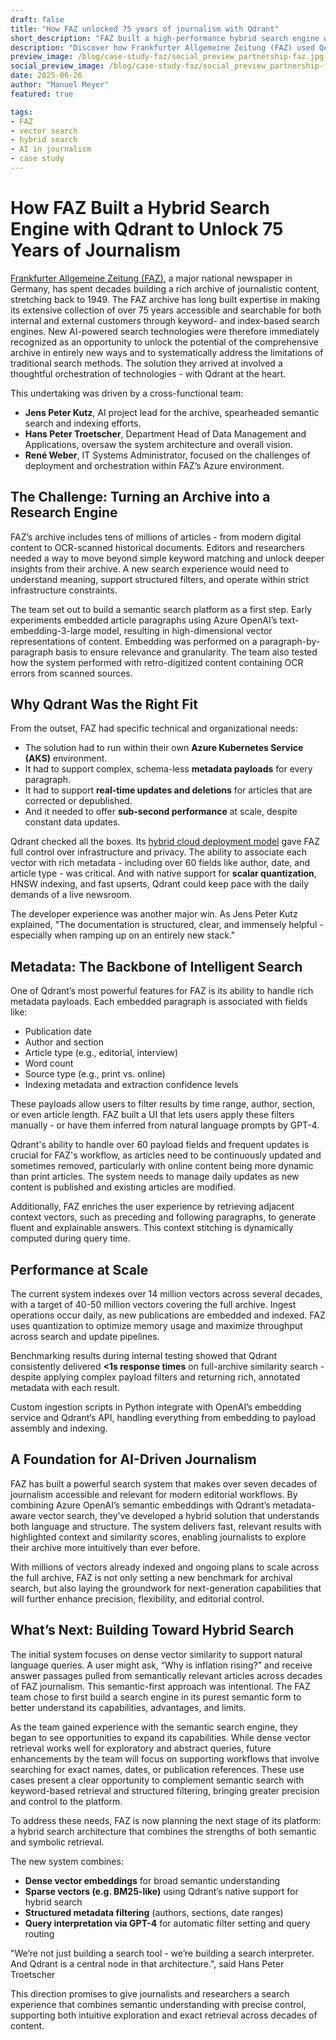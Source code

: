```yaml
---
draft: false
title: "How FAZ unlocked 75 years of journalism with Qdrant"
short_description: "FAZ built a high-performance hybrid search engine with Qdrant to modernize access to its archive of 75 years of articles."
description: "Discover how Frankfurter Allgemeine Zeitung (FAZ) used Qdrant to build a metadata-rich semantic search engine that transforms archival journalism into an AI-powered research tool—with sub-second latency and over 60 fields of structured filtering."
preview_image: /blog/case-study-faz/social_preview_partnership-faz.jpg
social_preview_image: /blog/case-study-faz/social_preview_partnership-faz.jpg
date: 2025-06-26
author: "Manuel Meyer"
featured: true

tags:
- FAZ
- vector search
- hybrid search
- AI in journalism
- case study
---
```


# How FAZ Built a Hybrid Search Engine with Qdrant to Unlock 75 Years of Journalism

[Frankfurter Allgemeine Zeitung (FAZ)](https://www.frankfurterallgemeine.de/die-faz), a major national newspaper in Germany, has spent decades building a rich archive of journalistic content, stretching back to 1949\. The FAZ archive has long built expertise in making its extensive collection of over 75 years accessible and searchable for both internal and external customers through keyword- and index-based search engines. New AI-powered search technologies were therefore immediately recognized as an opportunity to unlock the potential of the comprehensive archive in entirely new ways and to systematically address the limitations of traditional search methods. The solution they arrived at involved a thoughtful orchestration of technologies \- with Qdrant at the heart.

This undertaking was driven by a cross-functional team:

* **Jens Peter Kutz**, AI project lead for the archive, spearheaded semantic search and indexing efforts.  
* **Hans Peter Troetscher**, Department Head of Data Management and Applications, oversaw the system architecture and overall vision.  
* **René Weber**, IT Systems Administrator, focused on the challenges of deployment and orchestration within FAZ’s Azure environment.

## The Challenge: Turning an Archive into a Research Engine

FAZ’s archive includes tens of millions of articles \- from modern digital content to OCR-scanned historical documents. Editors and researchers needed a way to move beyond simple keyword matching and unlock deeper insights from their archive. A new search experience would need to understand meaning, support structured filters, and operate within strict infrastructure constraints.

The team set out to build a semantic search platform as a first step. Early experiments embedded article paragraphs using Azure OpenAI’s text-embedding-3-large model, resulting in high-dimensional vector representations of content. Embedding was performed on a paragraph-by-paragraph basis to ensure relevance and granularity. The team also tested how the system performed with retro-digitized content containing OCR errors from scanned sources.

## Why Qdrant Was the Right Fit

From the outset, FAZ had specific technical and organizational needs:

* The solution had to run within their own **Azure Kubernetes Service (AKS)** environment.  
* It had to support complex, schema-less **metadata payloads** for every paragraph.  
* It had to support **real-time updates and deletions** for articles that are corrected or depublished.  
* And it needed to offer **sub-second performance** at scale, despite constant data updates.

Qdrant checked all the boxes. Its [hybrid cloud deployment model](https://qdrant.tech/hybrid-cloud/) gave FAZ full control over infrastructure and privacy. The ability to associate each vector with rich metadata \- including over 60 fields like author, date, and article type \- was critical. And with native support for **scalar quantization**, HNSW indexing, and fast upserts, Qdrant could keep pace with the daily demands of a live newsroom.

The developer experience was another major win. As Jens Peter Kutz explained, "The documentation is structured, clear, and immensely helpful \- especially when ramping up on an entirely new stack."

## Metadata: The Backbone of Intelligent Search

One of Qdrant’s most powerful features for FAZ is its ability to handle rich metadata payloads. Each embedded paragraph is associated with fields like:

* Publication date  
* Author and section  
* Article type (e.g., editorial, interview)  
* Word count  
* Source type (e.g., print vs. online)  
* Indexing metadata and extraction confidence levels

These payloads allow users to filter results by time range, author, section, or even article length. FAZ built a UI that lets users apply these filters manually \- or have them inferred from natural language prompts by GPT-4.

Qdrant's ability to handle over 60 payload fields and frequent updates is crucial for FAZ's workflow, as articles need to be continuously updated and sometimes removed, particularly with online content being more dynamic than print articles. The system needs to manage daily updates as new content is published and existing articles are modified.

Additionally, FAZ enriches the user experience by retrieving adjacent context vectors, such as preceding and following paragraphs, to generate fluent and explainable answers. This context stitching is dynamically computed during query time.

## Performance at Scale

The current system indexes over 14 million vectors across several decades, with a target of 40-50 million vectors covering the full archive. Ingest operations occur daily, as new publications are embedded and indexed. FAZ uses quantization to optimize memory usage and maximize throughput across search and update pipelines.

Benchmarking results during internal testing showed that Qdrant consistently delivered **\<1s response times** on full-archive similarity search \- despite applying complex payload filters and returning rich, annotated metadata with each result.

Custom ingestion scripts in Python integrate with OpenAI’s embedding service and Qdrant’s API, handling everything from embedding to payload assembly and indexing.

## A Foundation for AI-Driven Journalism

FAZ has built a powerful search system that makes over seven decades of journalism accessible and relevant for modern editorial workflows. By combining Azure OpenAI’s semantic embeddings with Qdrant’s metadata-aware vector search, they’ve developed a hybrid solution that understands both language and structure. The system delivers fast, relevant results with highlighted context and similarity scores, enabling journalists to explore their archive more intuitively than ever before.

With millions of vectors already indexed and ongoing plans to scale across the full archive, FAZ is not only setting a new benchmark for archival search, but also laying the groundwork for next-generation capabilities that will further enhance precision, flexibility, and editorial control.

## What’s Next: Building Toward Hybrid Search

The initial system focuses on dense vector similarity to support natural language queries. A user might ask, “Why is inflation rising?” and receive answer passages pulled from semantically relevant articles across decades of FAZ journalism. This semantic-first approach was intentional. The FAZ team chose to first build a search engine in its purest semantic form to better understand its capabilities, advantages, and limits. 

As the team gained experience with the semantic search engine, they began to see opportunities to expand its capabilities. While dense vector retrieval works well for exploratory and abstract queries, future enhancements by the team will focus on supporting workflows that involve searching for exact names, dates, or publication references. These use cases present a clear opportunity to complement semantic search with keyword-based retrieval and structured filtering, bringing greater precision and control to the platform.

To address these needs, FAZ is now planning the next stage of its platform: a hybrid search architecture that combines the strengths of both semantic and symbolic retrieval.

The new system combines:

* **Dense vector embeddings** for broad semantic understanding  
* **Sparse vectors (e.g. BM25-like)** using Qdrant’s native support for hybrid search  
* **Structured metadata filtering** (authors, sections, date ranges)  
* **Query interpretation via GPT-4** for automatic filter setting and query routing

"We’re not just building a search tool \- we’re building a search interpreter. And Qdrant is a central node in that architecture.", said Hans Peter Troetscher

This direction promises to give journalists and researchers a search experience that combines semantic understanding with precise control, supporting both intuitive exploration and exact retrieval across decades of content.

